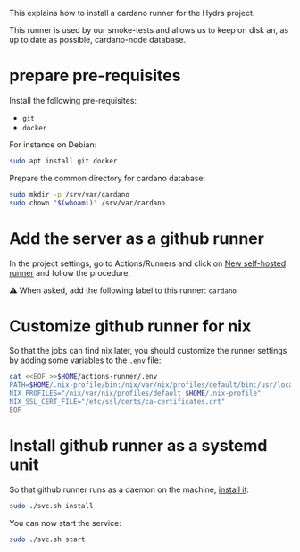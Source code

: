 This explains how to install a cardano runner for the Hydra project.

This runner is used by our smoke-tests and allows us to keep on disk
an, as up to date as possible, cardano-node database.

# prepare pre-requisites

Install the following pre-requisites:
* `git`
* `docker`

For instance on Debian:
```bash
sudo apt install git docker
```

Prepare the common directory for cardano database:
```bash
sudo mkdir -p /srv/var/cardano
sudo chown "$(whoami)" /srv/var/cardano
```

# Add the server as a github runner

In the project settings, go to Actions/Runners and click on [New self-hosted runner](https://github.com/cardano-scaling/hydra/settings/actions/runners/new) and follow the procedure.

:warning: When asked, add the following label to this runner: `cardano`

# Customize github runner for nix

So that the jobs can find nix later, you should customize the runner settings by adding some
variables to the `.env` file:

```bash
cat <<EOF >>$HOME/actions-runner/.env
PATH=$HOME/.nix-profile/bin:/nix/var/nix/profiles/default/bin:/usr/local/bin:/usr/bin:/bin
NIX_PROFILES="/nix/var/nix/profiles/default $HOME/.nix-profile"
NIX_SSL_CERT_FILE="/etc/ssl/certs/ca-certificates.crt"
EOF
```

# Install github runner as a systemd unit


So that github runner runs as a daemon on the machine, [install it](https://docs.github.com/en/actions/hosting-your-own-runners/configuring-the-self-hosted-runner-application-as-a-service):


```bash
sudo ./svc.sh install
```

You can now start the service:

```bash
sudo ./svc.sh start
```
